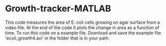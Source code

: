 # Growth-tracker-MATLAB
This code measures the area of E. coli cells growing on agar surface from a video file. At the end of the code it plots the change in area as a function of time.
To run this code on a example file. Doenload and save the example file 'ecoli_growth4.avi' in the folder that is in your path.
